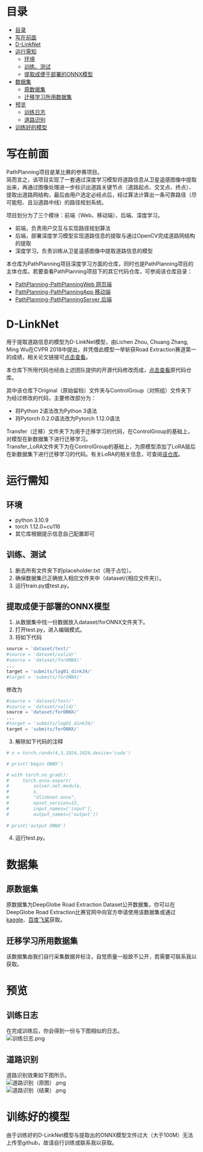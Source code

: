 # 目录

- [目录](#目录)
- [写在前面](#写在前面)
- [D-LinkNet](#d-linknet)
- [运行需知](#运行需知)
  - [环境](#环境)
  - [训练、测试](#训练测试)
  - [提取成便于部署的ONNX模型](#提取成便于部署的onnx模型)
- [数据集](#数据集)
  - [原数据集](#原数据集)
  - [迁移学习所用数据集](#迁移学习所用数据集)
- [预览](#预览)
  - [训练日志](#训练日志)
  - [道路识别](#道路识别)
- [训练好的模型](#训练好的模型)


# 写在前面

PathPlanning项目是某比赛的参赛项目。  
简而言之，该项目实现了一套通过深度学习模型将道路信息从卫星遥感图像中提取出来，再通过图像处理进一步标识出道路关键节点（道路起点、交叉点、终点）、提取出道路网结构，最后由用户选定必经点后，经过算法计算出一条可靠路径（尽可能短、且沿道路中线）的路径规划系统。  
  
项目划分为了三个模块：前端（Web、移动端）、后端、深度学习。
- 前端，负责用户交互与实现路径规划算法
- 后端，部署深度学习模型实现道路信息的提取与通过OpenCV完成道路网结构的提取
- 深度学习，负责训练从卫星遥感图像中提取道路信息的模型  

本仓库为PathPlanning项目深度学习方面的仓库，同时也是PathPlanning项目的主体仓库。若要查看PathPlanning项目下的其它代码仓库，可参阅该仓库目录：  
- [PathPlanning-PathPlanningWeb 网页端](https://github.com/baichuanjiu/PathPlanning-PathPlanningWeb)
- [PathPlanning-PathPlanningApp 移动端](https://github.com/baichuanjiu/PathPlanning-PathPlanningApp)
- [PathPlanning-PathPlanningServer 后端](https://github.com/baichuanjiu/PathPlanning-PathPlanningServer)


# D-LinkNet

用于提取道路信息的模型为D-LinkNet模型，由Lichen Zhou, Chuang Zhang, Ming Wu在CVPR 2018中提出，并凭借此模型一举斩获Road Extraction赛道第一的成绩，相关论文链接可[点击查看](https://openaccess.thecvf.com/content_cvpr_2018_workshops/w4/html/Zhou_D-LinkNet_LinkNet_With_CVPR_2018_paper.html)。  
  
本仓库下所用代码也经由上述团队提供的开源代码修改而成，[点击查看](https://github.com/zlckanata/DeepGlobe-Road-Extraction-Challenge)原代码仓库。

其中该仓库下Original（原始留档）文件夹与ControlGroup（对照组）文件夹下为经过修改的代码，主要修改部分为：
- 将Python 2语法改为Python 3语法
- 将Pytorch 0.2.0语法改为Pytorch 1.12.0语法

Transfer（迁移）文件夹下为用于迁移学习的代码，在ControlGroup的基础上，对模型在新数据集下进行迁移学习。  
Transfer_LoRA文件夹下为在ControlGroup的基础上，为原模型添加了LoRA层后在新数据集下进行迁移学习的代码。有关LoRA的相关信息，可查阅[该仓库](https://github.com/microsoft/LoRA)。

# 运行需知

## 环境

- python 3.10.9
- torch 1.12.0+cu116
- 其它库根据提示信息自己配置即可

## 训练、测试

1. 删去所有文件夹下的placeholder.txt（用于占位）。
2. 确保数据集已正确放入相应文件夹中（dataset/{相应文件夹}）。
3. 运行train.py或test.py。

## 提取成便于部署的ONNX模型

1. 从数据集中找一份数据放入dataset/forONNX文件夹下。
2. 打开test.py，进入编辑模式。
3. 将如下代码
```python
source = 'dataset/test/'
#source = 'dataset/valid/'
#source = 'dataset/forONNX/'
...
target = 'submits/log01_dink34/'
#target = 'submits/forONNX/'
```
修改为
```python
#source = 'dataset/test/'
#source = 'dataset/valid/'
source = 'dataset/forONNX/'
...
#target = 'submits/log01_dink34/'
target = 'submits/forONNX/'
```
3. 解除如下代码的注释
```python
# x = torch.randn(4,3,1024,1024,device='cuda')

# print('begin ONNX')

# with torch.no_grad():
#     torch.onnx.export(
#         solver.net.module,
#         x,
#         "dlinknet.onnx",
#         opset_version=15,
#         input_names=['input'],
#         output_names=['output'])
    
# print('output ONNX')
```
4. 运行test.py。

# 数据集

## 原数据集

原数据集为DeepGlobe Road Extraction Dataset公开数据集，你可以在DeepGlobe Road Extraction比赛官网中向官方申请使用该数据集或通过[kaggle](https://www.kaggle.com/datasets/balraj98/deepglobe-road-extraction-dataset)、[百度飞桨](https://aistudio.baidu.com/aistudio/datasetdetail/55682)获取。

## 迁移学习所用数据集

该数据集由我们自行采集数据并标注，自觉质量一般故不公开，若需要可联系我以获取。

# 预览

## 训练日志
在完成训练后，你会得到一份与下图相似的日志。  
![训练日志.png](https://github.com/baichuanjiu/ReadMeImages/blob/main/PathPlanning/%E8%AE%AD%E7%BB%83%E6%97%A5%E5%BF%97.png?raw=true)

## 道路识别
道路识别效果如下图所示。  
![道路识别（原图）.png](https://github.com/baichuanjiu/ReadMeImages/blob/main/PathPlanning/%E9%81%93%E8%B7%AF%E8%AF%86%E5%88%AB%EF%BC%88%E5%8E%9F%E5%9B%BE%EF%BC%89.png?raw=true)  
![道路识别（结果）.png](https://github.com/baichuanjiu/ReadMeImages/blob/main/PathPlanning/%E9%81%93%E8%B7%AF%E8%AF%86%E5%88%AB%EF%BC%88%E7%BB%93%E6%9E%9C%EF%BC%89.png?raw=true)

# 训练好的模型
由于训练好的D-LinkNet模型与提取出的ONNX模型文件过大（大于100M）无法上传至github，故请自行训练或联系我以获取。